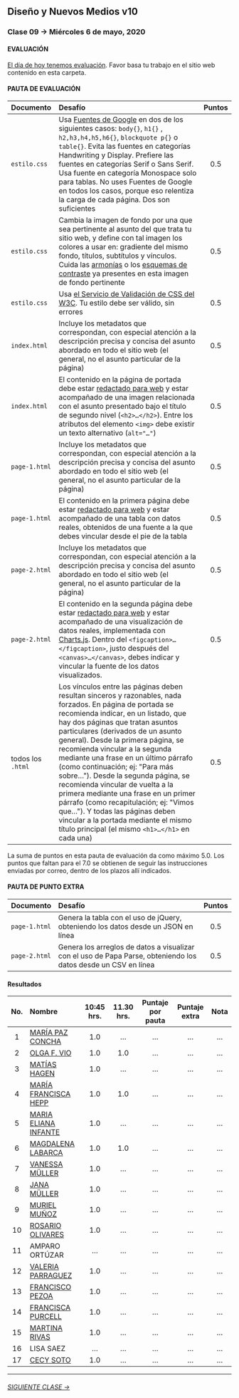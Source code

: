 ## Diseño y Nuevos Medios v10 

### Clase 09 → Miércoles 6 de mayo, 2020

#### EVALUACIÓN

[El día de hoy tenemos evaluación](https://profesorfaco.github.io/dno037-2020/clase-09/). Favor basa tu trabajo en el sitio web contenido en esta carpeta. 

#### PAUTA DE EVALUACIÓN

| Documento   | Desafío         		        	   | Puntos |
|:-------------|:--------------------------------|:------:|
| `estilo.css` | Usa [Fuentes de Google](https://fonts.google.com/) en dos de los siguientes casos: `body{}`,  `h1{}` , `h2,h3,h4,h5,h6{}`, `blockquote p{}` o `table{}`. Evita las fuentes en categorías Handwriting y Display. Prefiere las fuentes en categorías Serif o Sans Serif. Usa fuente en categoría Monospace solo para tablas. No uses Fuentes de Google en todos los casos, porque eso relentiza la carga de cada página. Dos son suficientes | 0.5 |
| `estilo.css` | Cambia la imagen de fondo por una que sea pertinente al asunto del que trata tu sitio web, y define con tal imagen los colores a usar en: gradiente del mismo fondo, títulos, subtítulos y vínculos. Cuida las [armonías](http://proyectacolor.cl/percepcion-del-color/armonias-de-color/) o los [esquemas de contraste](http://www.proyectacolor.cl/percepcion-del-color/esquemas-de-contraste/) ya presentes en esta imagen de fondo pertinente | 0.5 |
| `estilo.css` | Usa [el Servicio de Validación de CSS del W3C](https://jigsaw.w3.org/css-validator). Tu estilo debe ser válido, sin errores | 0.5 |
| `index.html` | Incluye los metadatos que correspondan, con especial atención a la descripción precisa y concisa del asunto abordado en todo el sitio web (el general, no el asunto particular de la página) | 0.5 |
| `index.html` | El contenido en la página de portada debe estar [redactado para web](https://www.nngroup.com/articles/how-users-read-on-the-web/) y estar acompañado de una imagen relacionada con el asunto presentado bajo el título de segundo nivel (`<h2>…</h2>`). Entre los atributos del elemento `<img>` debe existir un texto alternativo (`alt="…"`) | 0.5 |
| `page-1.html` | Incluye los metadatos que correspondan, con especial atención a la descripción precisa y concisa del asunto abordado en todo el sitio web (el general, no el asunto particular de la página) | 0.5 |
| `page-1.html` | El contenido en la primera página debe estar [redactado para web](https://www.nngroup.com/articles/how-users-read-on-the-web/) y estar acompañado de una tabla con datos reales, obtenidos de una fuente a la que debes vincular desde el pie de la tabla | 0.5 |
| `page-2.html` | Incluye los metadatos que correspondan, con especial atención a la descripción precisa y concisa del asunto abordado en todo el sitio web (el general, no el asunto particular de la página) | 0.5 |
| `page-2.html` | El contenido en la segunda página debe estar [redactado para web](https://www.nngroup.com/articles/how-users-read-on-the-web/) y estar acompañado de una visualización de datos reales, implementada con [Charts.js](https://www.chartjs.org/). Dentro del `<figcaption>…</figcaption>`, justo después del `<canvas>…</canvas>`, debes indicar y vincular la fuente de los datos visualizados. | 0.5 |
| todos los `.html` | Los vínculos entre las páginas deben resultan sinceros y razonables, nada forzados. En página de portada se recomienda indicar, en un listado, que hay dos páginas que tratan asuntos particulares (derivados de un asunto general). Desde la primera página, se recomienda vincular a la segunda mediante una frase en un último párrafo (como continuación; ej: "Para más sobre…"). Desde la segunda página, se recomienda vincular de vuelta a la primera mediante una frase en un primer párrafo (como recapitulación; ej: "Vimos que…"). Y todas las páginas deben vincular a la portada mediante el mismo título principal (el mismo `<h1>…</h1>` en cada una)  | 0.5 |

La suma de puntos en esta pauta de evaluación da como máximo 5.0. Los puntos que faltan para el 7.0 se obtienen de seguir las instrucciones enviadas por correo, dentro de los plazos allí indicados.

#### PAUTA DE PUNTO EXTRA

| Documento     | Desafío         		        	   | Puntos |
|:--------------|:---------------------------------|:------:|
| `page-1.html` | Genera la tabla con el uso de jQuery, obteniendo los datos desde un JSON en línea | 0.5 | 
| `page-2.html` | Genera los arreglos de datos a visualizar con el uso de Papa Parse, obteniendo los datos desde un CSV en línea | 0.5 | 


#### Resultados

| No.   | Nombre                  | 10:45 hrs. | 11.30 hrs. | Puntaje por pauta | Puntaje extra | Nota     |
|:-----:|:------------------------|:----------:|:----------:|:-----------------:|:-------------:|:--------:|
|   1   | [MARÍA PAZ CONCHA](https://mpconcha.github.io/clase-09/) | 1.0 | … | … | … | … |
|   2   | [OLGA F. VIO](https://caracolga.github.io/clase-09/) | 1.0 | 1.0 | … | … | … |
|   3   | [MATÍAS HAGEN](https://matihagene.github.io/clase-09/) | 1.0 | … | … | … | … |
|   4   | [MARÍA FRANCISCA HEPP](https://franhepp.github.io/clase-09/) | 1.0 | 1.0 | … | … | … |
|   5   | [MARIA ELIANA INFANTE](https://maritainfante.github.io/clase-09/index.html) | 1.0 | … | … | … | … |
|   6   | [MAGDALENA LABARCA](https://maidalw.github.io/clase-09/) | 1.0 | 1.0 | … | … | … |
|   7   | [VANESSA MÜLLER](https://vymuller.github.io/clase-09/) | 1.0 | … | … | … | … |
|   8   | [JANA MÜLLER](https://janakristin.github.io/clase-09/) | 1.0 | … | … | … | … |
|   9   | [MURIEL MUÑOZ](https://murimu.github.io/clase-09/) | 1.0 | … | … | … | … |
|  10   | [ROSARIO OLIVARES](https://rosarioof.github.io/Clase-09/) | 1.0 | … | … | … | … |
|  11   | AMPARO ORTÚZAR          | … | … | … | … | … |
|  12   | [VALERIA PARRAGUEZ](https://valeriaparraguezojeda.github.io/clase-09/) | 1.0 | … | … | … | … |
|  13   | [FRANCISCO PEZOA](https://panshios.github.io/clase-09/) | 1.0 | … | … | … | … |
|  14   | [FRANCISCA PURCELL](https://fmpurcell.github.io/clase-09/) | 1.0 | … | … | … | … |
|  15   | [MARTINA RIVAS](https://mrivas29.github.io/clase-09/) | 1.0 | … | … | … | … |
|  16   | LISA SAEZ               | … | … | … | … | … |
|  17   | [CECY SOTO](https://cecysoto.github.io/clase-09/) | 1.0 | … | … | … | … |

- - - - - - - 

###### [SIGUIENTE CLASE →](https://github.com/profesorfaco/dno037-2020/tree/gh-pages/clase-10)

